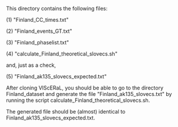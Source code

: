 
This directory contains the following files:

(1) "Finland_CC_times.txt" 

(2) "Finland_events_GT.txt"

(3) "Finland_phaselist.txt"

(4) "calculate_Finland_theoretical_slovecs.sh"

and, just as a check,

(5) "Finland_ak135_slovecs_expected.txt"

After cloning VIScERaL, you should be able to go to the directory Finland_dataset
and generate the file "Finland_ak135_slovecs.txt" by running the script
calculate_Finland_theoretical_slovecs.sh.

The generated file should be (almost) identical to Finland_ak135_slovecs_expected.txt.
